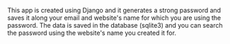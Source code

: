 This app is created using Django and it generates a strong password and saves it along your email and website's name for which you are using the password.
The data is saved in the database (sqlite3) and you can search the password using the website's name you created it for.
